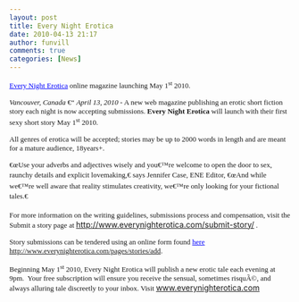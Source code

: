 ```yaml
---
layout: post
title: Every Night Erotica
date: 2010-04-13 21:17
author: funvill
comments: true
categories: [News]
---
```

<a href="http://www.everynighterotica.com/" target="_blank"><span style="font-family: Georgia; color: #0000ff; font-size: small;"><span style="text-decoration: underline;">Every Night Erotica</span></span></a><span style="font-family: Georgia; font-size: small;"> online magazine launching May 1<sup>st</sup> 2010. </span>

<span style="font-family: Georgia; font-size: small;"><em>Vancouver, Canada</em> €“ <em>April 13, 2010 -</em> A new web magazine publishing an erotic short fiction story each night is now accepting submissions. <strong>Every Night Erotica</strong> will launch with their first sexy short story May 1<sup>st</sup> 2010.</span>

<span style="font-family: Georgia; font-size: small;">All genres of erotica will be accepted; stories may be up to 2000 words in length and are meant for a mature audience, 18years+.</span>

<span style="font-family: Georgia; font-size: small;"> €œUse your adverbs and adjectives wisely and you€™re welcome to open the door to sex, raunchy details and explicit lovemaking,€ says Jennifer Case, ENE Editor, €œAnd while we€™re well aware that reality stimulates creativity, we€™re only looking for your fictional tales.€</span>

<span style="font-family: Georgia; font-size: small;">For more information on the writing guidelines, submissions process and compensation, visit the Submit a story page at </span><a href="http://www.everynighterotica.com/submit-story/" target="_blank"><span style="font-family: Georgia; color: #0000ff; font-size: small;"><span style="text-decoration: underline;">http://www.everynighterotica.com/submit-story/</span></span></a><span style="font-family: Georgia; font-size: small;"> .</span>

<span style="font-family: Georgia; font-size: small;">Story submissions can be tendered using an online form found </span><a href="http://www.everynighterotica.com/pages/stories/add" target="_blank"><span style="font-family: Georgia; color: #0000ff; font-size: small;"><span style="text-decoration: underline;">here</span></span></a><span style="font-family: Georgia; font-size: small;"> <a href="http://www.everynighterotica.com/pages/stories/add" target="_blank">http://www.everynighterotica.com/pages/stories/add</a>.</span>

<span style="font-family: Georgia; font-size: small;">Beginning May 1<sup>st</sup> 2010, Every Night Erotica will publish a new erotic tale each evening at 9pm.  Your free subscription will ensure you receive the sensual, sometimes risquÃ©, and always alluring tale discreetly to your inbox. Visit </span><a href="http://www.everynighterotica.com/" target="_blank"><span style="font-family: Georgia; color: #0000ff; font-size: small;"><span style="text-decoration: underline;">www.everynighterotica.com</span></span></a>
